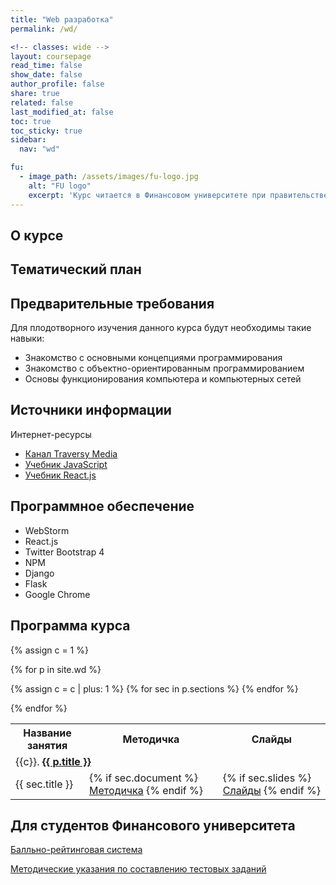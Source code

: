 ```yaml
---
title: "Web разработка"
permalink: /wd/

<!-- classes: wide -->
layout: coursepage
read_time: false
show_date: false
author_profile: false
share: true
related: false
last_modified_at: false
toc: true
toc_sticky: true
sidebar:
  nav: "wd"

fu:
  - image_path: /assets/images/fu-logo.jpg
    alt: "FU logo"
    excerpt: 'Курс читается в Финансовом университете при правительстве РФ (Департамент анализа данных и машинного обучения), направление "Прикладная информатика" (старое название - Операционные системы семейства UNIX и сетевые технологии)'
---
```



О курсе
---

<!-- Современному специлисту в области информатики, независимо от специализации, придется работать с сетевыми приложениями, серверным ПО. Серьезное промышленное окружение для разработки предполагает использование специализированных операционных систем, чаще всего из семейства UNIX в качестве основного окружения.

После изучения этого курса вы будете больше понимать в технологиях и инструментах, которые используются для поддержки сложного процесса производства программ. Вы будете знать основные принципы работы операционных систем, большинство основных концепций разработки, будете уметь настраивать сложное окружение для разработки и сможете автоматизировать свою работу на профессиональном уровне. -->

Тематический план
---
<!-- Данный курс призван познакомить с современными инфраструктурными решениями для разработки программного обеспечения, технологиями сетевого программирования. Программа данного курса включает:
* Основы операционной системы Linux
* Основы скриптов на bash
* Удаленное администрирование
* Использование Linux для разработки
* Вопросы настройки окружения разработчика
* Разработка сетевых и асинхронных приложений на Python.
* Использование СКВ Git и GitHub
* Настройка сетевых подключений и служб, основы администрирования ОС 
* Вопросы развертывания программ на удаленном сервере -->

Предварительные требования
---
Для плодотворного изучения данного курса будут необходимы такие навыки:
* Знакомство с основными концепциями программирования
* Знакомство с объектно-ориентированным программированием
* Основы функционирования компьютера и компьютерных сетей

<!-- Материалы курса
--- -->
<!-- Вы можете познакомиться со всеми материалами курса - презентациями к лекциям, методических рекомендациям к лабораторным работам на [Google Диске](https://drive.google.com/drive/folders/13uDCR9sfJC_QriEBwJlzACwsNhbMxmUV?usp=sharing).

- Плейлист с видео по данному курсу досупен на [YouTube](https://www.youtube.com/playlist?list=PLhgyvraU60gU8OAhjtcipU_sO7UYvkQl9).  -->

Источники информации
---

<!-- Основная литература

* Э. Таненбаум. Современные операционные системы
* М. Кофлер. Linux. Полное руководство
* В. Олифер. Компьютерные сети. Принципы, технологии, протоколы
* Е. Немет. Unix и Linux.Руководство системного администратора.
* [Pro git](https://git-scm.com/book/ru/v2)

Дополнительная литература

* Б.Уорд. Внутреннее устройство Linux
* Д. Н. Колисниченко. Командная строка Linux
* У. Шоттс. Командная строка Linux. Полное руководство
* Д. Тейлор. Сценарии командной оболочки. Linux, OS X и UNIX
* Д.Н. Колисниченко. Linux. От новичка к профессионалу
* Э. Свейгард. Автоматизация рутинных задач с помощью Python
* Э. Таненбаум. Компьютерные сети -->

Интернет-ресурсы

*   [Канал Traversy Media](https://www.youtube.com/user/TechGuyWeb)
*   [Учебник JavaScript](learn.javascript.ru)
*   [Учебник React.js](ru.reactjs.org)

## Программное обеспечение

*   WebStorm
*   React.js
*   Twitter Bootstrap 4
*   NPM
*   Django
*   Flask
*   Google Chrome

## Программа курса

<table>
  <tr>
    <th> Название занятия </th>
    <!-- <th> Учебник </th> -->
    <th> Методичка </th>
    <!-- <th> Видео </th> -->
    <th> Слайды </th>
    <!-- <th> Тест </th> -->
  </tr>


{% assign c = 1 %}

{% for p in site.wd %}
  <tr>
    <td colspan="6" class=""> {{c}}. <a href="{{ p.url }}"> <b> {{ p.title }} </b> </a>  </td>
    {% assign c = c | plus: 1 %}
  </tr> 
  {% for sec in p.sections %}
    <tr>
      <td> {{ sec.title }} </td>
<!--       <td> {% if sec.textbook %}
        <a href="{{ sec.textbook }}">Глава</a>
      {% endif %} </td> -->
      <td> {% if sec.document %}
        <a href="{{ sec.document }}">Методичка</a>
      {% endif %} </td>
<!--       <td> {% if sec.youtube %}
        <a href="https://www.youtube.com/watch?v={{ sec.youtube }}">Видео</a>
      {% endif %} </td> -->
      <td> {% if sec.slides %}
        <a href="{{ sec.slides }}">Слайды</a>
      {% endif %} </td>
<!--  <td> {% if sec.test %}
        <a href="{{ sec.test }}">Тест</a>
      {% endif %} </td> -->
    </tr>
  {% endfor %}

{% endfor %}

</table>



Для студентов Финансового университета
---

[Балльно-рейтинговая система](https://docs.google.com/document/d/1Nh6ZUEumYHVXDbQgNbKZbryfwPbpAwmJe_W6w7rSNCc/edit?usp=sharing)

<!-- [Программа экзамена](https://docs.google.com/document/d/1VD4kMGFQRyyyYlSJUaBCFDOJ3exduoo9P3q4KGglrfM/edit?usp=sharing)

[Инструкция по работе в лаборатории](https://docs.google.com/document/d/1dH6XGbeIX3u_xf12GhgpQwCfwg5Cf5jTMX82WkrdhEk/edit?usp=sharing) -->

[Методические указания по составлению тестовых заданий](https://docs.google.com/document/d/1zeSRD8l_7VCUbvPoKeHvHijRWHn5z4d5Vfbh0T2kLWE/edit?usp=sharing)


